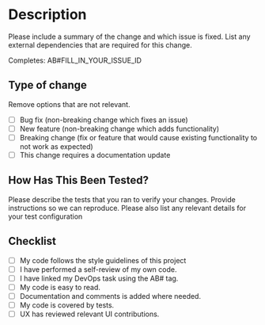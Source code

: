 # Description

Please include a summary of the change and which issue is fixed.
List any external dependencies that are required for this change.

Completes: AB#FILL_IN_YOUR_ISSUE_ID

## Type of change

Remove options that are not relevant.

- [ ] Bug fix (non-breaking change which fixes an issue)
- [ ] New feature (non-breaking change which adds functionality)
- [ ] Breaking change (fix or feature that would cause existing functionality to not work as expected)
- [ ] This change requires a documentation update

## How Has This Been Tested?

Please describe the tests that you ran to verify your changes. Provide instructions so we can reproduce. Please also list any relevant details for your test configuration

## Checklist

- [ ] My code follows the style guidelines of this project
- [ ] I have performed a self-review of my own code.
- [ ] I have linked my DevOps task using the AB# tag.
- [ ] My code is easy to read.
- [ ] Documentation and comments is added where needed.
- [ ] My code is covered by tests.
- [ ] UX has reviewed relevant UI contributions.
